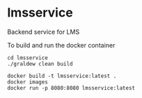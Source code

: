 # lmsservice
Backend service for LMS 

To build and run the docker container 
```
cd lmsservice   
./graldew clean build

docker build -t lmsservice:latest .  
docker images  
docker run -p 8080:8080 lmsservice:latest
```

